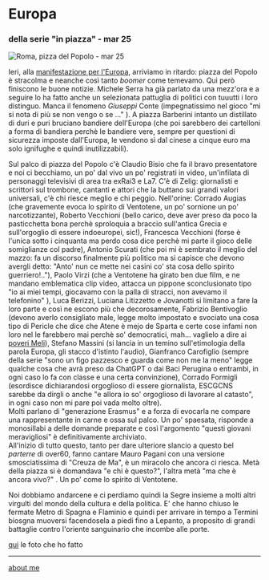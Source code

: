 # Europa  
### della serie "in piazza" - mar 25  
 
![](https://i.postimg.cc/cL32jdSw/Immagine-2025-03-16-093051.jpg "Roma, pizza del Popolo - mar 25")    

Ieri, alla [manifestazione per l'Europa](https://www.rainews.it/video/2025/03/serra-in-un-mondo-in-frantumi-una-piazza-che-unisce-persone-e-idee-e-uno-scandalo-3ab8501e-b2ea-4833-a7a4-0f1a0c129a1d.html), arriviamo in ritardo: piazza del Popolo è stracolma e neanche così tanto *boomer* come temevamo. Qui però finiscono le buone notizie. Michele Serra ha già parlato da una mezz'ora e a seguire lo ha fatto anche un selezionata pattuglia di politici con tuuutti i loro distinguo. Manca il fenomeno *Giuseppi* Conte (impegnatissimo nel gioco "mi si nota di più se non vengo o se ..." ).  A piazza Barberini intanto un distillato di duri e puri bruciano bandiere dell'Europa (che poi sarebbero dei cartelloni a forma di bandiera perchè le bandiere vere, sempre per questioni di sicurezza imposte dall'Europa, le vendono sì dal cinese a cinque euro ma solo ignifughe e quindi inutilizzabili).  

Sul palco di piazza del Popolo c'è Claudio Bisio che fa il bravo presentatore e noi ci becchiamo, un po' dal vivo un po' registrati in video, un'infilata di personaggi televisivi di area tra exRai3 e La7. C'è di Zelig: giornalisti e scrittori sul trombone, cantanti e attori che la buttano sui grandi valori universali, c'è chi riesce meglio e chi peggio. Nell'orine: Corrado Augias (che gravemente evoca lo spirito di Ventotene, un po' sornione un po' narcotizzante), Roberto Vecchioni (bello carico, deve aver preso da poco la pasticchetta bona perchè sproloquia a braccio sull'antica Grecia e sull'orgoglio di essere indoeuropei, sic!), Francesca Vecchioni (forse è l'unica sotto i cinquanta ma perdo cosa dice perchè mi parte il gioco delle somiglianze col padre), Antonio Scurati (che poi mi è sembrato il meglio del mazzo: fa un discorso finalmente più politico ma si capisce che devono avergli detto: "Anto'  nun ce mette nei casini co' sta cosa dello spirito guerriero!.."), Paolo Virzi (che a Ventotene ha girato ben due film, e ne mandano emblematica clip video, attacca un pippone sconclusionato tipo "io ai miei tempi, giocavamo con la palla di stracci, non avevamo il telefonino" ), Luca Berizzi, Luciana Litizzetto e Jovanotti si limitano a fare la loro parte e così ne escono più che decorosamente, Fabrizio Bentivoglio (devono averlo consigliato male, legge molto impostato e svociato una cosa tipo di Pericle che dice che Atene è mejo de Sparta e certe cose infami non loro nel le farebbero mai perchè so' democratici, mah... vaglielo a dire ai [poveri Meli](https://www.treccani.it/magazine/chiasmo/lettere_e_arti/Dialogo/SSC_Mandolfo_Tucidide_Meli_Ateniesi.html)), Stefano Massini (si lancia in un temino sull'etimologia della parola Europa, gli stacco d'istinto l'audio), Gianfranco Carofiglio (sempre della serie "sono un figo pazzesco e guarda come non me la meno" legge qualche cosa che avrà preso da ChatGPT o dai Baci Perugina o entrambi, in ogni caso lo fa con classe e una certa convinzione), Corrado Formigli (esordisce dichiarandosi orgoglioso di essere giornalista, ESCGCNS sarebbe da dirgli o anche "e allora io so' orgoglioso di lavorare al catasto", in ogni caso non mi pare poi vada molto oltre).  
Molti parlano di "generazione Erasmus" e a forza di evocarla ne compare una rappresentante in carne e ossa sul palco. Un po' spaesata, risponde a monosillabi a delle domande preparate e così l'argomento "questi giovani meravigliosi" è definitivamente archiviato.    
All'inizio di tutto questo, tanto per dare ulteriore slancio a questo bel *parterre* di over60, fanno cantare Mauro Pagani con una versione smosciatissima di "Creuza de Ma", è un miracolo che ancora ci riesca. Metà della piazza si è domandava "e chi è questo?", l'altra metà "ma che è ancora vivo?" . Un po' come lo spirito di Ventotene.  

Noi dobbiamo andarcene e ci perdiamo quindi la Segre insieme a molti altri virgulti del mondo della cultura e della politica. E' che hanno chiuso le fermate Metro di Spagna e Flaminio e quindi per arrivare in tempo a Termini biosgna muoversi facendosela a piedi fino a Lepanto, a proposito di grandi battaglie contro l'oriente sanguinario che incombe alle porte.    

[qui](https://www.flickr.com/gp/cacioman/0KNt826gxz) le foto che ho fatto  

---  
[about me](https://about.me/cacioman)  
